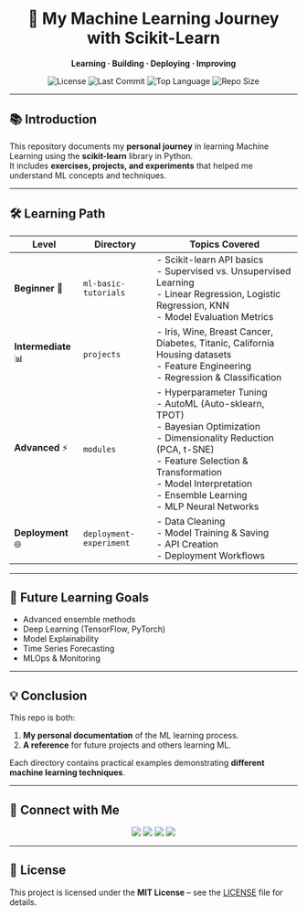 <!-- Title -->
<h1 align="center">🚀 My Machine Learning Journey with Scikit-Learn</h1>
<p align="center">
  <b>Learning · Building · Deploying · Improving</b>
</p>

<!-- Badges -->
<p align="center">
  <img src="https://img.shields.io/github/license/vincensiuselang/Practice-Machine-learning-" alt="License">
  <img src="https://img.shields.io/github/last-commit/vincensiuselang/Practice-Machine-learning-" alt="Last Commit">
  <img src="https://img.shields.io/github/languages/top/vincensiuselang/Practice-Machine-learning-" alt="Top Language">
  <img src="https://img.shields.io/github/repo-size/vincensiuselang/Practice-Machine-learning-" alt="Repo Size">
</p>

---

## 📚 Introduction
This repository documents my **personal journey** in learning Machine Learning using the **scikit-learn** library in Python.  
It includes **exercises, projects, and experiments** that helped me understand ML concepts and techniques.

---

## 🛠 Learning Path

| Level | Directory | Topics Covered |
|-------|-----------|----------------|
| **Beginner** 🐣 | `ml-basic-tutorials` | - Scikit-learn API basics<br>- Supervised vs. Unsupervised Learning<br>- Linear Regression, Logistic Regression, KNN<br>- Model Evaluation Metrics |
| **Intermediate** 📊 | `projects` | - Iris, Wine, Breast Cancer, Diabetes, Titanic, California Housing datasets<br>- Feature Engineering<br>- Regression & Classification |
| **Advanced** ⚡ | `modules` | - Hyperparameter Tuning<br>- AutoML (Auto-sklearn, TPOT)<br>- Bayesian Optimization<br>- Dimensionality Reduction (PCA, t-SNE)<br>- Feature Selection & Transformation<br>- Model Interpretation<br>- Ensemble Learning<br>- MLP Neural Networks |
| **Deployment** 🌐 | `deployment-experiment` | - Data Cleaning<br>- Model Training & Saving<br>- API Creation<br>- Deployment Workflows |

---

## 🎯 Future Learning Goals
- Advanced ensemble methods  
- Deep Learning (TensorFlow, PyTorch)  
- Model Explainability  
- Time Series Forecasting  
- MLOps & Monitoring  

---

## 💡 Conclusion
This repo is both:
1. **My personal documentation** of the ML learning process.
2. **A reference** for future projects and others learning ML.

Each directory contains practical examples demonstrating **different machine learning techniques**.

---

## 📲 Connect with Me
<p align="center">
  <a href="https://X.com/swagtutupkup"><img src="https://img.shields.io/badge/Twitter-1DA1F2?logo=twitter&logoColor=white" /></a>
  <a href="https://github.com/vincensiuselang"><img src="https://img.shields.io/badge/GitHub-000000?logo=github&logoColor=white" /></a>
  <a href="https://www.instagram.com/vincenelang"><img src="https://img.shields.io/badge/Instagram-E4405F?logo=instagram&logoColor=white" /></a>
  <a href="https://www.tiktok.com/@vintec69.pkl"><img src="https://img.shields.io/badge/TikTok-000000?logo=tiktok&logoColor=white" /></a>
</p>

---

## 📜 License
This project is licensed under the **MIT License** – see the [LICENSE](LICENSE) file for details.

